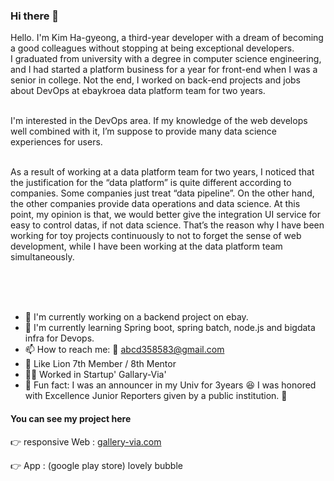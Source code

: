 ### Hi there 👋

Hello. I'm Kim Ha-gyeong, a third-year developer with a dream of becoming a good colleagues without stopping at being exceptional developers.     
I graduated from university with a degree in computer science engineering, and I had started a platform business for a year for front-end when I was a senior in college. Not the end, I worked on back-end projects and jobs about DevOps at ebaykroea data platform team for two years.

<br/>
I'm interested in the DevOps area. If my knowledge of the web develops well combined with it, I’m suppose to provide many data science experiences for users.    
<br/><br/>

As a result of working at a data platform team for two years, I noticed that the justification for the “data platform” is quite different according to companies. Some companies just treat “data pipeline”. On the other hand, the other companies provide data operations and data science. At this point, my opinion is that, we would better give the integration UI service for easy to control datas, if not data science. That’s the reason why I have been working for toy projects continuously to not to forget the sense of web development, while I have been working at the data platform team simultaneously.

<br/><br/><br/>

- 🔭 I'm currently working on a backend project on ebay.
- 🌱 I'm currently learning Spring boot, spring batch, node.js and bigdata infra for Devops. 
- 📫 How to reach me: 💌 abcd358583@gmail.com
- 🦁 Like Lion 7th Member / 8th Mentor
- 👩‍💻 Worked in Startup' Gallary-Via'
- 👾 Fun fact: I was an announcer in my Univ for 3years 😆 I was honored with Excellence Junior Reporters given by a public institution. 🏅

<h4>You can see my project here</h4>
<p>👉 responsive Web : <a href="gallery-via.com">gallery-via.com</a></p>
<p>👉 App : (google play store) lovely bubble</p>


